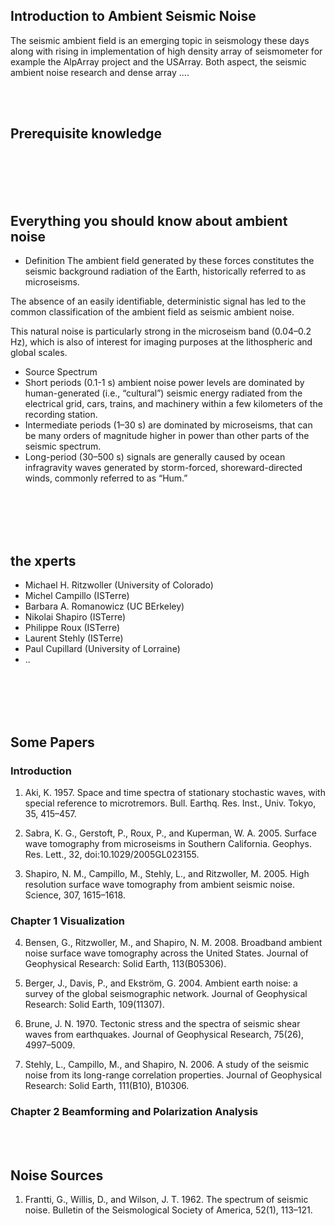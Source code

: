 ## Introduction to Ambient Seismic Noise

The seismic ambient field is an emerging topic in seismology these days along with rising in implementation of high density 
array of seismometer for example the AlpArray project and the USArray. Both aspect, the seismic ambient noise research and dense array .... 
  
<br>
<br>
  
## Prerequisite knowledge

<br>
<br>  
<br>  
<br>  
  
## Everything you should know about ambient noise
- Definition
The ambient field generated by these forces constitutes the seismic background radiation of the Earth, historically referred to as microseisms.

The absence of an easily identifiable, deterministic signal has led to the common classification of the ambient field as seismic ambient noise.

This natural noise is particularly strong in the microseism band (0.04–0.2 Hz), which is also of interest for imaging purposes at the lithospheric and global scales.

- Source Spectrum
 -  Short periods (0.1-1 s) ambient noise power levels are dominated by human-generated (i.e., “cultural”) seismic energy radiated from the electrical grid, cars, trains, and machinery within a few kilometers of the recording station.
 - Intermediate periods (1–30 s) are dominated by microseisms, that can be many orders of magnitude higher in power than other parts of the seismic spectrum. 
 - Long-period (30–500 s) signals are generally caused by ocean infragravity waves generated by storm-forced, shoreward-directed winds, commonly referred to as “Hum.”








<br>
<br>
<br>
<br>

## the xperts
- Michael H. Ritzwoller (University of Colorado)
- Michel Campillo (ISTerre)
- Barbara A. Romanowicz (UC BErkeley)
- Nikolai Shapiro (ISTerre)
- Philippe Roux (ISTerre)
- Laurent Stehly (ISTerre)
- Paul Cupillard (University of Lorraine)
- ..

<br>  
<br>  
<br>  
<br>  
  
## Some Papers
### Introduction
1. Aki, K. 1957. Space and time spectra of stationary stochastic waves, with special reference to microtremors. Bull. Earthq. Res. Inst., Univ. Tokyo, 35, 415–457.

2. Sabra, K. G., Gerstoft, P., Roux, P., and Kuperman, W. A. 2005. Surface wave tomography from microseisms in Southern California. Geophys. Res. Lett., 32, doi:10.1029/2005GL023155.

3. Shapiro, N. M., Campillo, M., Stehly, L., and Ritzwoller, M. 2005. High resolution surface wave tomography from ambient seismic noise. Science, 307, 1615–1618.

### Chapter 1 Visualization
4. Bensen, G., Ritzwoller, M., and Shapiro, N. M. 2008. Broadband ambient noise surface wave tomography across the United States. Journal of Geophysical Research: Solid Earth, 113(B05306).

5. Berger, J., Davis, P., and Ekström, G. 2004. Ambient earth noise: a survey of the global seismographic network. Journal of Geophysical Research: Solid Earth, 109(11307).

6. Brune, J. N. 1970. Tectonic stress and the spectra of seismic shear waves from earthquakes. Journal of Geophysical Research, 75(26), 4997–5009.

7. Stehly, L., Campillo, M., and Shapiro, N. 2006. A study of the seismic noise from its long-range correlation properties. Journal of Geophysical Research: Solid Earth, 111(B10), B10306.

### Chapter 2 Beamforming and Polarization Analysis

<br>
<br>

## Noise Sources
1. Frantti, G., Willis, D., and Wilson, J. T. 1962. The spectrum of seismic noise. Bulletin of the Seismological Society of America, 52(1), 113–121.







